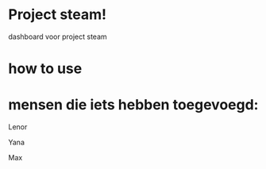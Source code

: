 # Project steam!
dashboard voor project steam

# how to use

# mensen die iets hebben toegevoegd:
Lenor


Yana


Max
